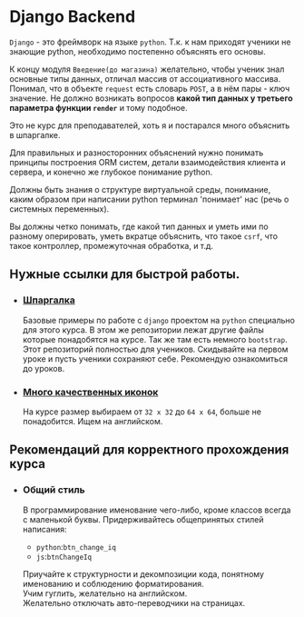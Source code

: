 # Django Backend

`Django` - это фреймворк на языке `python`.
Т.к. к нам приходят ученики не знающие python, необходимо постепенно объяснять его основы.


К концу модуля `Введение(до магазина)` желательно, чтобы ученик знал основные типы данных,
отличал массив от ассоциативного массива. Понимал, что в объекте `request` есть словарь `POST`,
а в нём пары - ключ значение.
Не должно возникать вопросов **какой тип данных у третьего 
параметра функции `render`** и тому подобное.

Это не курс для преподавателей, хоть я и постарался много объяснить в шпаргалке.

Для правильных и разносторонних объяснений нужно понимать принципы построения ORM
систем, детали взаимодействия клиента и сервера, и конечно же глубокое понимание python.

Должны быть знания о структуре виртуальной среды, понимание, каким образом при написании
python терминал 'понимает' нас (речь о системных переменных).

Вы должны четко понимать, где какой тип данных и уметь ими по разному 
оперировать, уметь вкратце объяснить, что такое `csrf`, что такое контроллер,
промежуточная обработка, и т.д.

## Нужные ссылки для быстрой работы.
  * ### [Шпаргалка](https://github.com/xlartas/it-compot-backend-methods)
    Базовые примеры по работе с `django` проектом на `python` специально для этого курса. 
    В этом же репозитории лежат другие файлы которые понадобятся на курсе. Так же там есть
    немного `bootstrap`. Этот репозиторий полностью для учеников. Скидывайте на первом 
    уроке и пусть ученики сохраняют себе. Рекомендую ознакомиться до уроков. 

  * ### [Много качественных иконок](https://www.flaticon.com/)
    На курсе размер выбираем от `32 x 32` до `64 x 64`, больше не понадобится. 
    Ищем на английском.

## Рекомендаций для корректного прохождения курса

* ### Общий стиль
  В программирование именование чего-либо, кроме классов всегда с маленькой буквы.
  Придерживайтесь общепринятых стилей написания:
    * `python`:`btn_change_iq`
    * `js`:`btnChangeIq`
  
  Приучайте к структурности и декомпозиции кода, понятному именованию и 
  соблюдению форматирования. <br>
  Учим гуглить, желательно на английском.<br>
  Желательно отключать авто-переводчики на страницах.

